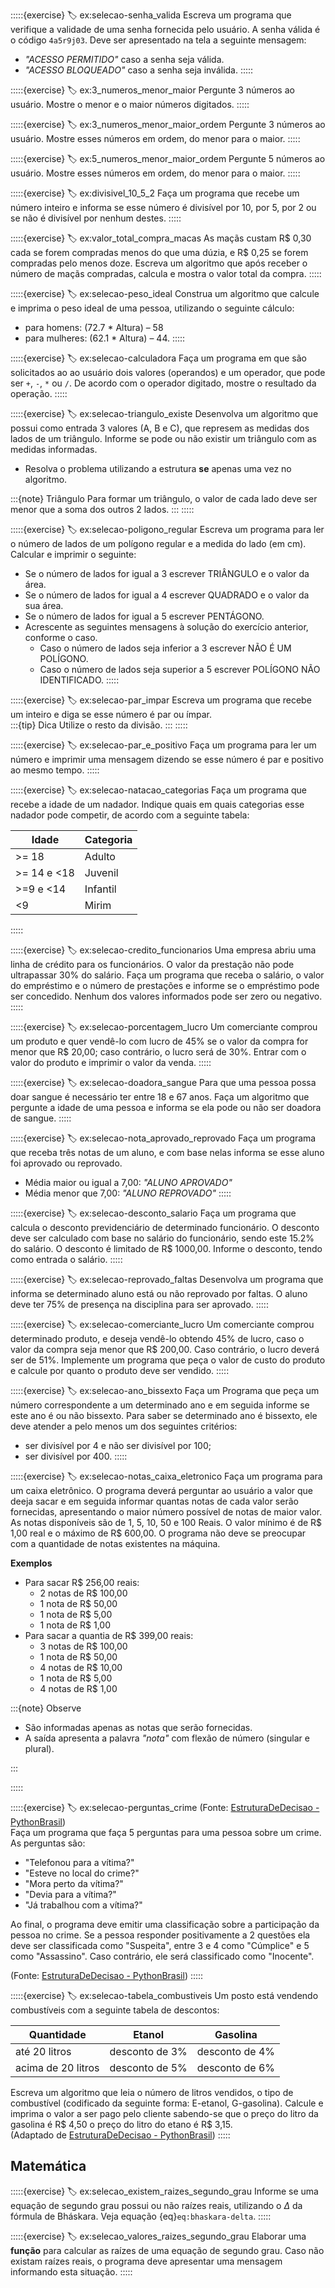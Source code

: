 :::::{exercise}
:label: ex:selecao-senha_valida
Escreva um programa que verifique a validade de uma senha fornecida pelo usuário. A senha válida é o código `4a5r9j03`. Deve ser apresentado na tela a seguinte mensagem:
  - *"ACESSO PERMITIDO"* caso a senha seja válida.  
  - *"ACESSO BLOQUEADO"* caso a senha seja inválida.
:::::

:::::{exercise}
:label: ex:3_numeros_menor_maior
Pergunte 3 números ao usuário. Mostre o menor e o maior números digitados.
:::::

:::::{exercise}
:label: ex:3_numeros_menor_maior_ordem
Pergunte 3 números ao usuário. Mostre esses números em ordem, do menor para o maior.
:::::

:::::{exercise}
:label: ex:5_numeros_menor_maior_ordem
Pergunte 5 números ao usuário. Mostre esses números em ordem, do menor para o maior.
:::::

:::::{exercise}
:label: ex:divisivel_10_5_2
Faça um programa que recebe um número inteiro e informa se esse número é divisível por 10, por 5, por 2 ou se não é divisível por nenhum destes.
:::::

:::::{exercise}
:label: ex:valor_total_compra_macas
As maçãs custam R\$ 0,30  cada se forem compradas menos do que uma dúzia, e R\$ 0,25 se forem compradas pelo menos doze. Escreva um algoritmo que após receber o número de maçãs compradas, calcula e mostra o valor total da compra.
:::::

:::::{exercise}
:label: ex:selecao-peso_ideal
Construa um algoritmo que calcule e imprima o peso ideal de uma pessoa, utilizando o seguinte cálculo:  
  - para homens: (72.7 * Altura) – 58  
  - para mulheres: (62.1 * Altura) – 44.
:::::

:::::{exercise}
:label: ex:selecao-calculadora
Faça um programa em que são solicitados ao ao usuário dois valores (operandos) e um operador, que pode ser `+`, `-`, `*` ou `/`. De acordo com o operador digitado, mostre o resultado da operação.
:::::

:::::{exercise}
:label: ex:selecao-triangulo_existe
Desenvolva um algoritmo que possui como entrada 3 valores (A, B e C), que represem as medidas dos lados de um triângulo. Informe se pode ou não existir um triângulo com as medidas informadas.  
  - Resolva o problema utilizando a estrutura **se** apenas uma vez no algoritmo.  

:::{note} Triângulo
Para formar um triângulo, o valor de cada lado deve ser menor que a soma dos outros 2 lados.
:::
:::::

:::::{exercise}
:label: ex:selecao-poligono_regular
Escreva um programa para ler o número de lados de um polígono regular e a medida do lado (em cm). Calcular e imprimir o seguinte:

  - Se o número de lados for igual a 3 escrever TRIÂNGULO e o valor da área. 
  - Se o número de lados for igual a 4 escrever QUADRADO e o valor da sua área. 
  - Se o número de lados for igual a 5 escrever PENTÁGONO.
  - Acrescente as seguintes mensagens à solução do exercício anterior, conforme o caso.
    - Caso o número de lados seja inferior a 3 escrever NÃO É UM POLÍGONO.
    - Caso o número de lados seja superior a 5 escrever POLÍGONO NÃO IDENTIFICADO.
:::::

:::::{exercise}
:label: ex:selecao-par_impar
Escreva um programa que recebe um inteiro e diga se esse número é par ou ímpar.  
:::{tip} Dica
  Utilize o resto da divisão.
:::
:::::

:::::{exercise}
:label: ex:selecao-par_e_positivo
Faça um programa para ler um número e imprimir uma mensagem dizendo se esse número é par e positivo ao mesmo tempo.
:::::

:::::{exercise}
:label: ex:selecao-natacao_categorias
Faça um programa que recebe a idade de um nadador. Indique quais em quais categorias esse nadador pode competir, de acordo com a seguinte tabela:  

  |Idade      |Categoria|
  |-----------|---------|
  |>= 18      |Adulto   |
  |>= 14 e <18|Juvenil  |
  |>=9 e <14  |Infantil |
  |<9         | Mirim   |
:::::

:::::{exercise}
:label: ex:selecao-credito_funcionarios
Uma empresa abriu uma linha de crédito para os funcionários. O valor da prestação não pode ultrapassar 30% do salário. Faça um programa que receba o salário, o valor do empréstimo e o número de prestações e informe se o empréstimo pode ser concedido. Nenhum dos valores informados pode ser zero ou negativo.
:::::

:::::{exercise}
:label: ex:selecao-porcentagem_lucro
Um comerciante comprou um produto e quer vendê-lo com lucro de 45% se o valor da compra for menor que R$ 20,00; caso contrário, o lucro será de 30%. Entrar com o valor do produto e imprimir o valor da venda.
:::::

:::::{exercise}
:label: ex:selecao-doadora_sangue
Para que uma pessoa possa doar sangue é necessário ter entre 18 e 67 anos. Faça um algoritmo que pergunte a idade de uma pessoa e informa se ela pode ou não ser doadora de sangue.
:::::

:::::{exercise}
:label: ex:selecao-nota_aprovado_reprovado
Faça um programa que receba três notas de um aluno, e com base nelas informa se esse aluno foi aprovado ou reprovado.  
  - Média maior ou igual a 7,00: *"ALUNO APROVADO"*
  - Média menor que 7,00: *"ALUNO REPROVADO"*
:::::

:::::{exercise}
:label: ex:selecao-desconto_salario
Faça um programa que calcula o desconto previdenciário de determinado funcionário. O desconto deve ser calculado com base no salário do funcionário, sendo este 15.2% do salário. O desconto é limitado de R$ 1000,00. Informe o desconto, tendo como entrada o salário.
:::::

:::::{exercise}
:label: ex:selecao-reprovado_faltas
Desenvolva um programa que informa se determinado aluno está ou não reprovado por faltas. O aluno deve ter 75% de presença na disciplina para ser aprovado.
:::::

:::::{exercise}
:label: ex:selecao-comerciante_lucro
Um comerciante comprou determinado produto, e deseja vendê-lo obtendo 45% de lucro, caso o valor da compra seja menor que R$ 200,00. Caso contrário, o lucro deverá ser de 51%. Implemente um programa que peça o valor de custo do produto e calcule por quanto o produto deve ser vendido.
:::::

:::::{exercise}
:label: ex:selecao-ano_bissexto
Faça um Programa que peça um número correspondente a um determinado ano e em seguida informe se este ano é ou não bissexto. Para saber se determinado ano é bissexto, ele deve atender a pelo menos um dos seguintes critérios:

  - ser divisível por 4 e não ser divisível por 100;
  - ser divisível por 400.
:::::

:::::{exercise}
:label: ex:selecao-notas_caixa_eletronico
Faça um programa para um caixa eletrônico. O programa deverá perguntar ao usuário a valor que deeja sacar e em seguida informar quantas notas de cada valor serão fornecidas, apresentando o maior número possível de notas de maior valor. As notas disponíveis são de 1, 5, 10, 50 e 100 Reais. O valor mínimo é de R\$ 1,00 real e o máximo de R\$ 600,00. O programa não deve se preocupar com a quantidade de notas existentes na máquina. 

**Exemplos**

  - Para sacar R\$ 256,00 reais:
    - 2 notas de R\$ 100,00
    - 1 nota de R\$ 50,00
    - 1 nota de R\$ 5,00
    - 1 nota de R\$ 1,00
  - Para sacar a quantia de R\$ 399,00 reais:
    - 3 notas de R\$ 100,00 
    - 1 nota de R\$ 50,00
    - 4 notas de R\$ 10,00
    - 1 nota de R\$ 5,00
    - 4 notas de R\$ 1,00

:::{note} Observe
- São informadas apenas as notas que serão fornecidas.  
- A saída apresenta a palavra *"nota"* com flexão de número (singular e plural).  

:::

:::::





:::::{exercise}
:label: ex:selecao-perguntas_crime
  (Fonte: [EstruturaDeDecisao - PythonBrasil](https://wiki.python.org.br/EstruturaDeDecisao))  
Faça um programa que faça 5 perguntas para uma pessoa sobre um crime. As perguntas são:
  - "Telefonou para a vítima?"
  - "Esteve no local do crime?"
  - "Mora perto da vítima?"
  - "Devia para a vítima?"
  - "Já trabalhou com a vítima?" 

  Ao final, o programa deve emitir uma classificação sobre a participação da pessoa no crime. Se a pessoa responder positivamente a 2 questões ela deve ser classificada como "Suspeita", entre 3 e 4 como "Cúmplice" e 5 como "Assassino". Caso contrário, ele será classificado como "Inocente".  

  (Fonte: [EstruturaDeDecisao - PythonBrasil](https://wiki.python.org.br/EstruturaDeDecisao))
:::::

:::::{exercise}
:label: ex:selecao-tabela_combustiveis
Um posto está vendendo combustíveis com a seguinte tabela de descontos:

  |Quantidade|Etanol|Gasolina|
  |------------------|--------|--|
  |até 20 litros     |desconto de 3%|desconto de 4%
  |acima de 20 litros|desconto de 5%|desconto de 6%

Escreva um algoritmo que leia o número de litros vendidos, o tipo de combustível (codificado da seguinte forma: E-etanol, G-gasolina). Calcule e imprima o valor a ser pago pelo cliente sabendo-se que o preço do litro da gasolina é R\$ 4,50 o preço do litro do etano é R\$ 3,15.   
(Adaptado de [EstruturaDeDecisao - PythonBrasil](https://wiki.python.org.br/EstruturaDeDecisao))
:::::

## Matemática

:::::{exercise}
:label: ex:selecao_existem_raizes_segundo_grau
Informe se uma equação de segundo grau possui ou não raízes reais, utilizando o $\Delta$ da fórmula de Bháskara. Veja equação {eq}`eq:bhaskara-delta`.
:::::




:::::{exercise}
:label: ex:selecao_valores_raizes_segundo_grau
Elaborar uma **função** para calcular as raízes de uma equação de segundo grau. Caso não existam raízes reais, o programa deve apresentar uma mensagem informando esta situação.
:::::